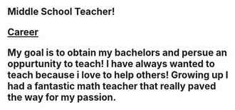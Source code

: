 <h2>Middle School Teacher!

  <a href="">Career</a>

<p>My goal is to obtain my bachelors and persue an oppurtunity to teach! I have always wanted to teach because i love to help others! Growing up I had a fantastic math teacher that really paved the way for my passion. 

